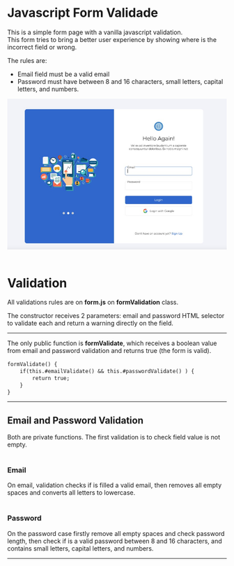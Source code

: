 # Javascript Form Validade

This is a simple form page with a vanilla javascript validation.<br/>
This form tries to bring a better user experience by showing where is the incorrect field or wrong. 

The rules are:
- Email field must be a valid email 
- Password must have between 8 and 16 characters, small letters, capital letters, and numbers.



![Screeshot](/screeshots/formValidate.jpg)
<br/><br/>



# Validation

All validations rules are on <b>form.js</b> on <b>formValidation</b> class.

The constructor receives 2 parameters: email and password HTML selector to validate each and return a warning directly on the field.
<hr/>

The only public function is <b>formValidate</b>, which receives a boolean value from email and password validation and returns true (the form is valid).

    formValidate() {
        if(this.#emailValidate() && this.#passwordValidate() ) {
            return true;
        }
    }
<hr/>

<h2>Email and Password Validation</h2>
Both are private functions. The first validation is to check field value is not empty.
<br/><br/>

<h3>Email</h3>
On email, validation checks if is filled a valid email, then removes all empty spaces and converts all letters to lowercase.
<br/><br/>

<h3>Password</h3>
On the password case firstly remove all empty spaces and check password length, then check if is a valid password between 8 and 16 characters, and contains small letters, capital letters, and numbers.
<hr/>